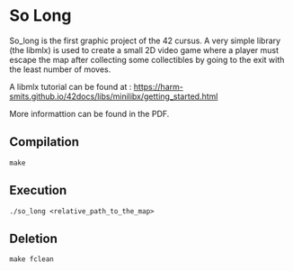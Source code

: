 # So Long

So_long is the first graphic project of the 42 cursus. A very simple library (the libmlx) is used to create a small 2D video game where a player must escape the map after collecting some collectibles by going to the exit with the least number of moves.

A libmlx tutorial can be found at : https://harm-smits.github.io/42docs/libs/minilibx/getting_started.html

More informattion can be found in the PDF.

## Compilation

```
make
```

## Execution

```
./so_long <relative_path_to_the_map>
```

## Deletion

```
make fclean
```
